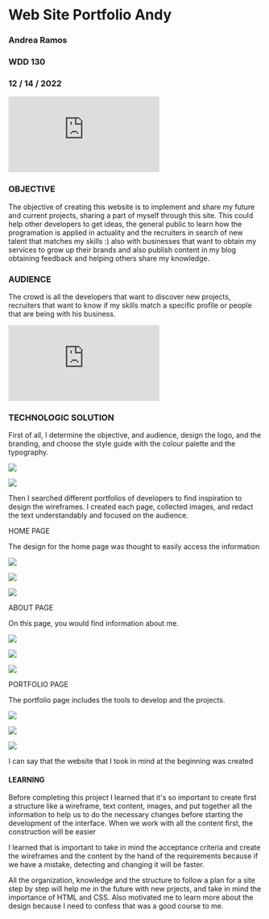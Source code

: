 # Web Site Portfolio Andy
### Andrea Ramos
### WDD 130
### 12 / 14 / 2022


![](https://andrevivs.github.io/Projects/portfolio/index.html)


### OBJECTIVE

The objective of creating this website is to implement and share my future and current projects, sharing a part of myself through this site. This could help other developers to get ideas, the general public to learn how the programation is applied in actuality and the recruiters in search of new talent that matches my skills :) also with businesses that want to obtain my services to grow up their brands and also publish content in my blog obtaining feedback and helping others share my knowledge.


### AUDIENCE

The crowd is all the developers that want to discover new projects, recruiters that want to know if my skills match a specific profile or people that are being with his business.

![](https://andrevivs.github.io/Projects/portfolio/index.html)

### TECHNOLOGIC SOLUTION

First of all, I determine the objective, and audience, design the logo, and the branding, and choose the style guide with the colour palette and the typography.

![](https://github.com/AndreVivs/Projects/blob/develop/portfolio/images/readme/propouse-audience-branding.png)

![](https://github.com/AndreVivs/Projects/blob/develop/portfolio/images/readme/color-typography.png)


Then I searched different portfolios of developers to find inspiration to design the wireframes. I created each page, collected images, and redact the text understandably and focused on the audience.


HOME PAGE

The design for the home page was thought to easily access the information

![](https://github.com/AndreVivs/Projects/blob/develop/portfolio/images/wireframes/home-siteplan-wireframe.png)

![](https://github.com/AndreVivs/Projects/blob/develop/portfolio/images/readme/home-page-content.png)

![](https://github.com/AndreVivs/Projects/blob/develop/portfolio/images/readme/home-page.png)


ABOUT PAGE

On this page, you would find information about me.

![](https://github.com/AndreVivs/Projects/blob/develop/portfolio/images/wireframes/about-siteplan-wireframe.png)

![](https://github.com/AndreVivs/Projects/blob/develop/portfolio/images/readme/about-page-content.png)

![](https://github.com/AndreVivs/Projects/blob/develop/portfolio/images/readme/about-page.png)


PORTFOLIO PAGE

The portfolio page includes the tools to develop and the projects.

![](https://github.com/AndreVivs/Projects/blob/develop/portfolio/images/wireframes/portfolio-siteplan-wireframe.png)

![](https://github.com/AndreVivs/Projects/blob/develop/portfolio/images/readme/portfolio-page-content.png)

![](https://github.com/AndreVivs/Projects/blob/develop/portfolio/images/readme/portfolio-page.png)

I can say that the website that I took in mind at the beginning was created

#### LEARNING

Before completing this project I learned that it's so important to create first a structure like a wireframe, text content, images, and put together all the information to help us to do the necessary changes before starting the development of the interface. When we work with all the content first, the construction will be easier

I learned that is important to take in mind the acceptance criteria and create the wireframes and the content by the hand of the requirements because if we have a mistake, detecting and changing it will be faster.

All the organization, knowledge and the structure to follow a plan for a site step by step will help me in the future with new prjects, and take in mind the importance of HTML and CSS. Also motivated me to learn more about the design because I need to confess that was a good course to me.
